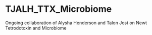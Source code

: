 # TJALH_TTX_Microbiome
Ongoing collaboration of Alysha Henderson and Talon Jost on Newt Tetrodotoxin and Microbiome
